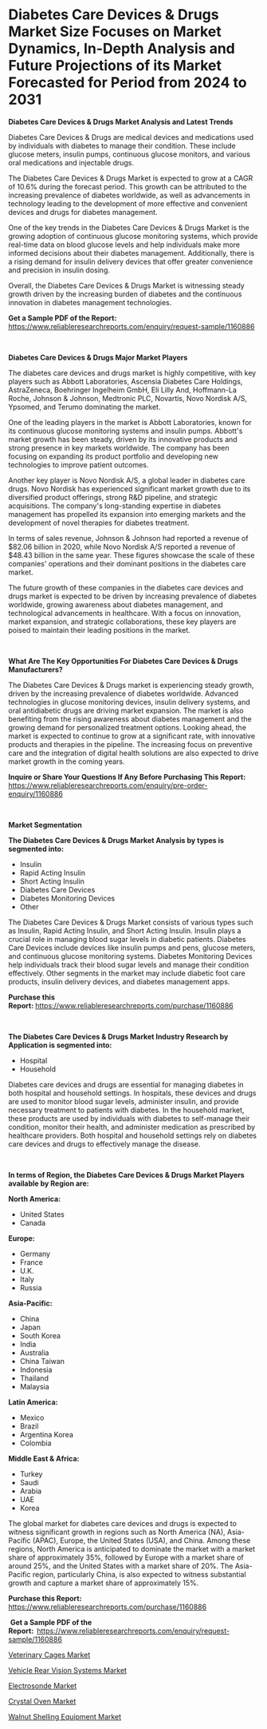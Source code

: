<p><h1>Diabetes Care Devices & Drugs Market Size Focuses on Market Dynamics, In-Depth Analysis and Future Projections of its Market Forecasted for Period from 2024 to 2031</h1></p><p><strong>Diabetes Care Devices & Drugs Market Analysis and Latest Trends</strong></p>
<p><p>Diabetes Care Devices & Drugs are medical devices and medications used by individuals with diabetes to manage their condition. These include glucose meters, insulin pumps, continuous glucose monitors, and various oral medications and injectable drugs.</p><p>The Diabetes Care Devices & Drugs Market is expected to grow at a CAGR of 10.6% during the forecast period. This growth can be attributed to the increasing prevalence of diabetes worldwide, as well as advancements in technology leading to the development of more effective and convenient devices and drugs for diabetes management.</p><p>One of the key trends in the Diabetes Care Devices & Drugs Market is the growing adoption of continuous glucose monitoring systems, which provide real-time data on blood glucose levels and help individuals make more informed decisions about their diabetes management. Additionally, there is a rising demand for insulin delivery devices that offer greater convenience and precision in insulin dosing.</p><p>Overall, the Diabetes Care Devices & Drugs Market is witnessing steady growth driven by the increasing burden of diabetes and the continuous innovation in diabetes management technologies.</p></p>
<p><strong>Get a Sample PDF of the Report:&nbsp;</strong> <a href="https://www.reliableresearchreports.com/enquiry/request-sample/1160886">https://www.reliableresearchreports.com/enquiry/request-sample/1160886</a></p>
<p>&nbsp;</p>
<p><strong>Diabetes Care Devices & Drugs Major Market Players</strong></p>
<p><p>The diabetes care devices and drugs market is highly competitive, with key players such as Abbott Laboratories, Ascensia Diabetes Care Holdings, AstraZeneca, Boehringer Ingelheim GmbH, Eli Lilly And, Hoffmann-La Roche, Johnson & Johnson, Medtronic PLC, Novartis, Novo Nordisk A/S, Ypsomed, and Terumo dominating the market.</p><p>One of the leading players in the market is Abbott Laboratories, known for its continuous glucose monitoring systems and insulin pumps. Abbott's market growth has been steady, driven by its innovative products and strong presence in key markets worldwide. The company has been focusing on expanding its product portfolio and developing new technologies to improve patient outcomes.</p><p>Another key player is Novo Nordisk A/S, a global leader in diabetes care drugs. Novo Nordisk has experienced significant market growth due to its diversified product offerings, strong R&D pipeline, and strategic acquisitions. The company's long-standing expertise in diabetes management has propelled its expansion into emerging markets and the development of novel therapies for diabetes treatment.</p><p>In terms of sales revenue, Johnson & Johnson had reported a revenue of $82.06 billion in 2020, while Novo Nordisk A/S reported a revenue of $48.43 billion in the same year. These figures showcase the scale of these companies' operations and their dominant positions in the diabetes care market.</p><p>The future growth of these companies in the diabetes care devices and drugs market is expected to be driven by increasing prevalence of diabetes worldwide, growing awareness about diabetes management, and technological advancements in healthcare. With a focus on innovation, market expansion, and strategic collaborations, these key players are poised to maintain their leading positions in the market.</p></p>
<p>&nbsp;</p>
<p><strong>What Are The Key Opportunities For Diabetes Care Devices & Drugs Manufacturers?</strong></p>
<p><p>The Diabetes Care Devices & Drugs market is experiencing steady growth, driven by the increasing prevalence of diabetes worldwide. Advanced technologies in glucose monitoring devices, insulin delivery systems, and oral antidiabetic drugs are driving market expansion. The market is also benefiting from the rising awareness about diabetes management and the growing demand for personalized treatment options. Looking ahead, the market is expected to continue to grow at a significant rate, with innovative products and therapies in the pipeline. The increasing focus on preventive care and the integration of digital health solutions are also expected to drive market growth in the coming years.</p></p>
<p><strong>Inquire or Share Your Questions If Any Before Purchasing This Report:</strong> <a href="https://www.reliableresearchreports.com/enquiry/pre-order-enquiry/1160886">https://www.reliableresearchreports.com/enquiry/pre-order-enquiry/1160886</a></p>
<p>&nbsp;</p>
<p><strong>Market Segmentation</strong></p>
<p><strong>The Diabetes Care Devices & Drugs Market Analysis by types is segmented into:</strong></p>
<p><ul><li>Insulin</li><li>Rapid Acting Insulin</li><li>Short Acting Insulin</li><li>Diabetes Care Devices</li><li>Diabetes Monitoring Devices</li><li>Other</li></ul></p>
<p><p>The Diabetes Care Devices & Drugs Market consists of various types such as Insulin, Rapid Acting Insulin, and Short Acting Insulin. Insulin plays a crucial role in managing blood sugar levels in diabetic patients. Diabetes Care Devices include devices like insulin pumps and pens, glucose meters, and continuous glucose monitoring systems. Diabetes Monitoring Devices help individuals track their blood sugar levels and manage their condition effectively. Other segments in the market may include diabetic foot care products, insulin delivery devices, and diabetes management apps.</p></p>
<p><strong>Purchase this Report:&nbsp;</strong><a href="https://www.reliableresearchreports.com/purchase/1160886">https://www.reliableresearchreports.com/purchase/1160886</a></p>
<p>&nbsp;</p>
<p><strong>The Diabetes Care Devices & Drugs Market Industry Research by Application is segmented into:</strong></p>
<p><ul><li>Hospital</li><li>Household</li></ul></p>
<p><p>Diabetes care devices and drugs are essential for managing diabetes in both hospital and household settings. In hospitals, these devices and drugs are used to monitor blood sugar levels, administer insulin, and provide necessary treatment to patients with diabetes. In the household market, these products are used by individuals with diabetes to self-manage their condition, monitor their health, and administer medication as prescribed by healthcare providers. Both hospital and household settings rely on diabetes care devices and drugs to effectively manage the disease.</p></p>
<p>&nbsp;</p>
<p><strong>In terms of Region, the Diabetes Care Devices & Drugs Market Players available by Region are:</strong></p>
<p>
    <p> <strong> North America: </strong>
        <ul>
            <li>United States</li>
            <li>Canada</li>
        </ul>
        </p> 
    <p> <strong> Europe: </strong>
        <ul>
            <li>Germany</li>
            <li>France</li>
            <li>U.K.</li>
            <li>Italy</li>
            <li>Russia</li>
        </ul>
        </p> 
    <p> <strong> Asia-Pacific: </strong>
        <ul>
            <li>China</li>
            <li>Japan</li>
            <li>South Korea</li>
            <li>India</li>
            <li>Australia</li>
            <li>China Taiwan</li>
            <li>Indonesia</li>
            <li>Thailand</li>
            <li>Malaysia</li>
        </ul>
        </p> 
    <p> <strong> Latin America: </strong>
        <ul>
            <li>Mexico</li>
            <li>Brazil</li>
            <li>Argentina Korea</li>
            <li>Colombia</li>
        </ul>
        </p> 
    <p> <strong> Middle East & Africa: </strong>
        <ul>
            <li>Turkey</li>
            <li>Saudi</li>
            <li>Arabia</li>
            <li>UAE</li>
            <li>Korea</li>
        </ul>
    </p>
    </p>
<p><p>The global market for diabetes care devices and drugs is expected to witness significant growth in regions such as North America (NA), Asia-Pacific (APAC), Europe, the United States (USA), and China. Among these regions, North America is anticipated to dominate the market with a market share of approximately 35%, followed by Europe with a market share of around 25%, and the United States with a market share of 20%. The Asia-Pacific region, particularly China, is also expected to witness substantial growth and capture a market share of approximately 15%.</p></p>
<p><strong>Purchase this Report: </strong><a href="https://www.reliableresearchreports.com/purchase/1160886">https://www.reliableresearchreports.com/purchase/1160886</a></p>
<p>&nbsp;<strong>Get a Sample PDF of the Report:&nbsp;&nbsp;</strong><a href="https://www.reliableresearchreports.com/enquiry/request-sample/1160886">https://www.reliableresearchreports.com/enquiry/request-sample/1160886</a></p>
<p><strong></strong></p>
<p><p><a href="https://github.com/josesg55/Market-Research-Report-List-1/blob/main/veterinary-cages-market.md">Veterinary Cages Market</a></p><p><a href="https://github.com/indrystar/Market-Research-Report-List-1/blob/main/vehicle-rear-vision-systems-market.md">Vehicle Rear Vision Systems Market</a></p><p><a href="https://medium.com/@kathydavis04/electrosonde-market-trends-forecast-and-competitive-analysis-to-2031-11339ccecb9c">Electrosonde Market</a></p><p><a href="https://medium.com/@saraprifti1917/crystal-oven-market-analysis-its-cagr-market-segmentation-and-global-industry-overview-139969ffc24a">Crystal Oven Market</a></p><p><a href="https://medium.com/@kathydavis04/walnut-shelling-equipment-market-the-key-to-successful-business-strategy-forecast-till-2031-99a1909d8b7c">Walnut Shelling Equipment Market</a></p></p>
